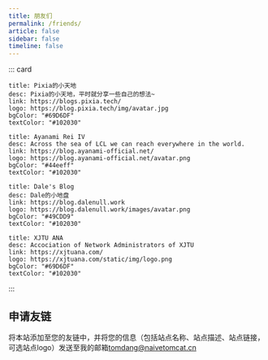 ```yaml
---
title: 朋友们
permalink: /friends/
article: false
sidebar: false
timeline: false
---
```


::: card

```card
title: Pixia的小天地
desc: Pixia的小天地，平时就分享一些自己的想法~
link: https://blogs.pixia.tech/
logo: https://blog.pixia.tech/img/avatar.jpg
bgColor: "#69D6DF"
textColor: "#102030"
```

```card
title: Ayanami Rei IV
desc: Across the sea of LCL we can reach everywhere in the world.
link: https://blog.ayanami-official.net/
logo: https://blog.ayanami-official.net/avatar.png
bgColor: "#44eeff"
textColor: "#102030"
```

```card
title: Dale's Blog
desc: Dale的小地盘
link: https://blog.dalenull.work
logo: https://blog.dalenull.work/images/avatar.png
bgColor: "#49CDD9"
textColor: "#102030"
```

```card
title: XJTU ANA
desc: Accociation of Network Administrators of XJTU
link: https://xjtuana.com/
logo: https://xjtuana.com/static/img/logo.png
bgColor: "#69D6DF"
textColor: "#102030"
```

:::

## 申请友链

将本站添加至您的友链中，并将您的信息（包括站点名称、站点描述、站点链接，可选站点logo）发送至我的邮箱[tomdang@naivetomcat.cn](mailto:tomdang@naivetomcat.cn)
